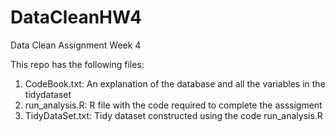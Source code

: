 # DataCleanHW4
Data Clean Assignment Week 4

This repo has the following files:
1. CodeBook.txt: An explanation of the database and all the variables in the tidydataset
2. run_analysis.R: R file with the code required to complete the asssigment
3. TidyDataSet.txt: Tidy dataset constructed using the code run_analysis.R
